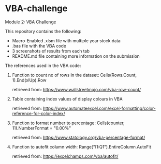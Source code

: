 # VBA-challenge
Module 2: VBA Challenge

This repository contains the following:

- Macro-Enabled .xlsm file with multiple year stock data 
- .bas file with the VBA code
- 3 screenshots of results from each tab
- README.md file containing more information on the submission

The references used in the VBA code:

1) Function to count no of rows in the dataset: Cells(Rows.Count, 1).End(xlUp).Row

   retrieved from: https://www.wallstreetmojo.com/vba-row-count/


3) Table containing index values of display colours in VBA

   retrieved from: https://www.automateexcel.com/excel-formatting/color-reference-for-color-index/


5) Function to format number to percentage: Cells(counter, 11).NumberFormat = "0.00%"

    retrieved from: https://www.statology.org/vba-percentage-format/


7) Function to autofit column width: Range("I1:Q1").EntireColumn.AutoFit

   retrieved from: https://excelchamps.com/vba/autofit/

